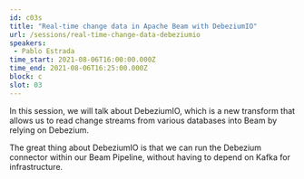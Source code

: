 ```yaml
---
id: c03s
title: "Real-time change data in Apache Beam with DebeziumIO"
url: /sessions/real-time-change-data-debeziumio
speakers:
 - Pablo Estrada
time_start: 2021-08-06T16:00:00.000Z
time_end: 2021-08-06T16:25:00.000Z
block: c
slot: 03
---
```


In this session, we will talk about DebeziumIO, which is a new transform that allows us to read change streams from various databases into Beam by relying on Debezium.

The great thing about DebeziumIO is that we can run the Debezium connector within our Beam Pipeline, without having to depend on Kafka for infrastructure.
